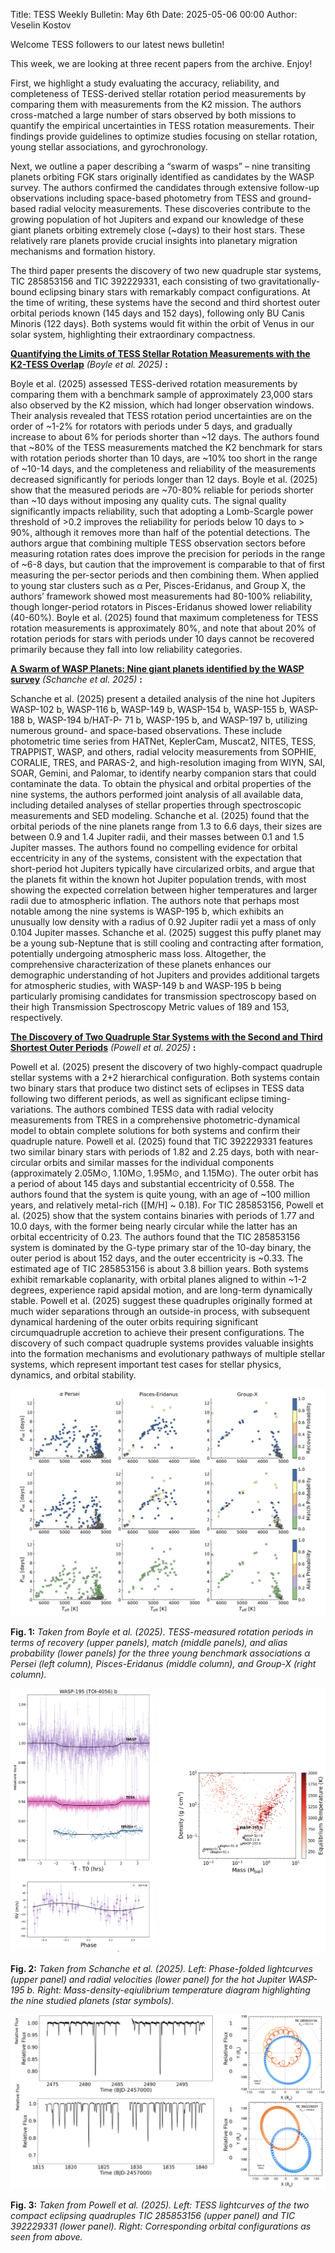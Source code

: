Title: TESS Weekly Bulletin: May 6th
Date: 2025-05-06 00:00
Author: Veselin Kostov

Welcome TESS followers to our latest news bulletin!

This week, we are looking at three recent papers from the archive. Enjoy!

First, we highlight a study evaluating the accuracy, reliability, and completeness of TESS-derived stellar rotation period measurements by comparing them with measurements from the K2 mission. The authors cross-matched a large number of stars observed by both missions to quantify the empirical uncertainties in TESS rotation measurements. Their findings provide guidelines to optimize studies focusing on stellar rotation, young stellar associations, and gyrochronology. 

Next, we outline a paper describing a “swarm of wasps” – nine transiting planets orbiting FGK stars originally identified as candidates by the WASP survey. The authors confirmed the candidates through extensive follow-up observations including space-based photometry from TESS and ground-based radial velocity measurements. These discoveries contribute to the growing population of hot Jupiters and expand our knowledge of these giant planets orbiting extremely close (~days) to their host stars. These relatively rare planets provide crucial insights into planetary migration mechanisms and formation history.

The third paper presents the discovery of two new quadruple star systems, TIC 285853156 and TIC 392229331, each consisting of two gravitationally-bound eclipsing binary stars with remarkably compact configurations. At the time of writing, these systems have the second and third shortest outer orbital periods known (145 days and 152 days), following only BU Canis Minoris (122 days). Both systems would fit within the orbit of Venus in our solar system, highlighting their extraordinary compactness. 


**[Quantifying the Limits of TESS Stellar Rotation Measurements with the K2-TESS Overlap](https://arxiv.org/abs/2504.13262)** *(Boyle et al. 2025)* **:**

Boyle et al. (2025) assessed TESS-derived rotation measurements by comparing them with a benchmark sample of approximately 23,000 stars also observed by the K2 mission, which had longer observation windows. Their analysis revealed that TESS rotation period uncertainties are on the order of ~1-2% for rotators with periods under 5 days, and gradually increase to about 6% for periods shorter than ~12 days. The authors found that ~80% of the TESS measurements matched the K2 benchmark for stars with rotation periods shorter than 10 days, are ~10% too short in the range of ~10-14 days, and the completeness and reliability of the measurements decreased significantly for periods longer than 12 days. Boyle et al. (2025) show that the measured periods are ~70-80% reliable for periods shorter than ~10 days without imposing any quality cuts. The signal quality significantly impacts reliability, such that adopting a Lomb-Scargle power threshold of >0.2 improves the reliability for periods below 10 days to > 90%, although it removes more than half of the potential detections. The authors argue that combining multiple TESS observation sectors before measuring rotation rates does improve the precision for periods in the range of ~6-8 days, but caution that the improvement is comparable to that of first measuring the per-sector periods and then combining them. When applied to young star clusters such as α Per, Pisces-Eridanus, and Group X, the authors’ framework showed most measurements had 80-100% reliability, though longer-period rotators in Pisces-Eridanus showed lower reliability (40-60%). Boyle et al. (2025) found that maximum completeness for TESS rotation measurements is approximately 80%, and note that about 20% of rotation periods for stars with periods under 10 days cannot be recovered primarily because they fall into low reliability categories. 


**[A Swarm of WASP Planets: Nine giant planets identified by the WASP survey](https://arxiv.org/abs/2504.08091)** *(Schanche et al. 2025)* **:**

Schanche et al. (2025) present a detailed analysis of the nine hot Jupiters WASP-102 b, WASP-116 b, WASP-149 b, WASP-154 b, WASP-155 b, WASP-188 b, WASP-194 b/HAT-P-
71 b, WASP-195 b, and WASP-197 b, utilizing numerous ground- and space-based observations. These include photometric time series from HATNet, KeplerCam, Muscat2, NITES, TESS, TRAPPIST, WASP, and others, radial velocity measurements from SOPHIE, CORALIE, TRES, and PARAS-2, and high-resolution imaging from WIYN, SAI, SOAR, Gemini, and Palomar, to identify nearby companion stars that could contaminate the data. To obtain the physical and orbital properties of the nine systems, the authors performed joint analysis of all available data, including detailed analyses of stellar properties through spectroscopic measurements and SED modeling. Schanche et al. (2025) found that the orbital periods of the nine planets range from 1.3 to 6.6 days, their sizes are between 0.9 and 1.4 Jupiter radii, and their masses between 0.1 and 1.5 Jupiter masses. The authors found no compelling evidence for orbital eccentricity in any of the systems, consistent with the expectation that short-period hot Jupiters typically have circularized orbits, and argue that the planets fit within the known hot Jupiter population trends, with most showing the expected correlation between higher temperatures and larger radii due to atmospheric inflation. The authors note that perhaps most notable among the nine systems is WASP-195 b, which exhibits an unusually low density with a radius of 0.92 Jupiter radii yet a mass of only 0.104 Jupiter masses. Schanche et al. (2025) suggest this puffy planet may be a young sub-Neptune that is still cooling and contracting after formation, potentially undergoing atmospheric mass loss. Altogether, the comprehensive characterization of these planets enhances our demographic understanding of hot Jupiters and provides additional targets for atmospheric studies, with WASP-149 b and WASP-195 b being particularly promising candidates for transmission spectroscopy based on their high Transmission Spectroscopy Metric values of 189 and 153, respectively.


**[The Discovery of Two Quadruple Star Systems with the Second and Third Shortest Outer Periods](https://arxiv.org/abs/2504.12239)** *(Powell et al. 2025)* **:**

Powell et al. (2025) present the discovery of two highly-compact quadruple stellar systems with a 2+2 hierarchical configuration. Both systems contain two binary stars that produce two distinct sets of eclipses in TESS data following two different periods, as well as significant eclipse timing-variations. The authors combined TESS data with radial velocity measurements from TRES in a comprehensive photometric-dynamical model to obtain complete solutions for both systems and confirm their quadruple nature. Powell et al. (2025) found that TIC 392229331 features two similar binary stars with periods of 1.82 and 2.25 days, both with near-circular orbits and similar masses for the individual components (approximately 2.05M⊙, 1.10M⊙, 1.95M⊙, and 1.15M⊙). The outer orbit has a period of about 145 days and substantial eccentricity of 0.558. The authors found that the system is quite young, with an age of ~100 million years, and relatively metal-rich ([M/H] ~ 0.18). For TIC 285853156, Powell et al. (2025) show that the system contains binaries with periods of 1.77 and 10.0 days, with the former being nearly circular while the latter has an orbital eccentricity of 0.23. The authors found that the TIC 285853156 system is dominated by the G-type primary star of the 10-day binary, the outer period is about 152 days, and the outer eccentricity is ~0.33. The estimated age of TIC 285853156 is about 3.8 billion years. Both systems exhibit remarkable coplanarity, with orbital planes aligned to within ~1-2 degrees, experience rapid apsidal motion, and are long-term dynamically stable. Powell et al. (2025) suggest these quadruples originally formed at much wider separations through an outside-in process, with subsequent dynamical hardening of the outer orbits requiring significant circumquadruple accretion to achieve their present configurations. The discovery of such compact quadruple systems provides valuable insights into the formation mechanisms and evolutionary pathways of multiple stellar systems, which represent important test cases for stellar physics, dynamics, and orbital stability.

![Boyle2025](images/news/Boyle_2025_Fig10.png)

**Fig. 1:** *Taken from Boyle et al. (2025). TESS-measured rotation periods in terms of recovery (upper panels), match (middle panels), and alias probability (lower panels) for the three young benchmark associations α Persei (left column), Pisces-Eridanus (middle column), and Group-X (right column).*

![Schanche2025](images/news/Schanche_2025_Fig9n12.png)

**Fig. 2:** *Taken from Schanche et al. (2025). Left: Phase-folded lightcurves (upper panel) and radial velocities (lower panel) for the hot Jupiter WASP-195 b. Right: Mass-density-eqiulibrium temperature diagram highlighting the nine studied planets (star symbols).*

![Powell2025](images/news/Powell_2025_Fig1n2.png)

**Fig. 3:** *Taken from Powell et al. (2025). Left: TESS lightcurves of the two compact eclipsing quadruples TIC 285853156 (upper panel) and TIC 392229331 (lower panel). Right: Corresponding orbital configurations as seen from above.*

